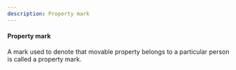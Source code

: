 ```yaml
---
description: Property mark
---
```


#### Property mark
<div style="text-align: justify">

A mark used to denote that movable property belongs to a particular person is called a property mark.

</div>
